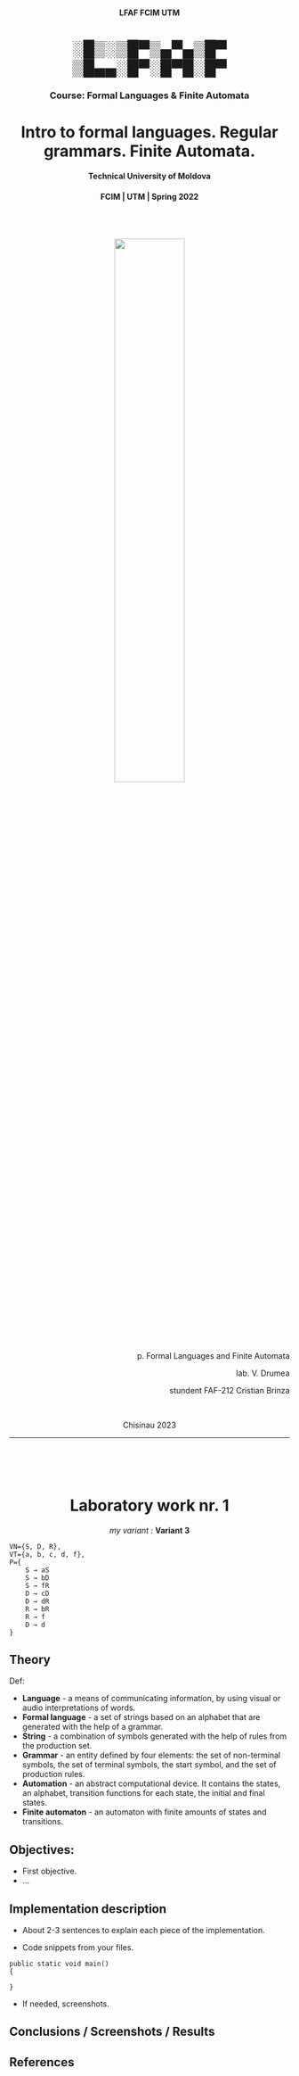 
<h4 align="center">LFAF FCIM UTM </h4>
<h1 align='center'> 
░█▒░▒█▀▒▄▀▄▒█▀<br>
▒█▄▄░█▀░█▀█░█▀
</h1>

<h3 align="center" >Course: Formal Languages & Finite Automata</h3>
<h1 align="center">Intro to formal languages. Regular grammars. Finite Automata.</h1>
<h4 align="center">Technical University of Moldova  </h4>
<h4 align="center">FCIM   |   UTM   |   Spring 2022</h4><br><br>


<p align=center>                           
  <img align=center style="height: 50%;
  width: 50%; " src="https://utm.md/wp-content/uploads/2020/12/logo-sigla.png" />
</p>
</br><p align=right>  
p. Formal Languages and Finite Automata
</p>
<p align=right>  
lab. V. Drumea
</p>
<p align="right" > stundent FAF-212 Cristian Brinza</p>
</br><p align=center>  
Chisinau 2023
</p>
<hr></br></br></br>

<h1 align='center'> 
Laboratory work nr. 1
</h1>

<p align="center"><i>my variant : </i><b> Variant 3</b></p>

```
VN={S, D, R}, 
VT={a, b, c, d, f},
P={ 
    S → aS
    S → bD
    S → fR
    D → cD
    D → dR
    R → bR
    R → f
    D → d
}
```

## Theory
Def:

- **Language** - a means of communicating information, by using visual or audio interpretations of words.
- **Formal language** -  a set of strings based on an alphabet that are generated with the help of a grammar.
- **String** - a combination of symbols generated with the help of rules from the production set.
- **Grammar** - an entity defined by four elements: the set of non-terminal symbols, the set of terminal symbols, the start symbol, and the set of production rules.
- **Automation** - an abstract computational device. It contains the states, an alphabet, transition functions for each state, the initial and final states.
- **Finite automaton** - an automaton with finite amounts of states and transitions.


## Objectives:

* First objective.
* ...


## Implementation description

* About 2-3 sentences to explain each piece of the implementation.


* Code snippets from your files.

```
public static void main() 
{

}
```

* If needed, screenshots.


## Conclusions / Screenshots / Results


## References